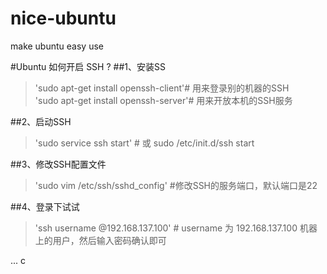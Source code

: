 # nice-ubuntu
make ubuntu easy use

#Ubuntu 如何开启 SSH ?
##1、安装SS
>'sudo apt-get install openssh-client'# 用来登录别的机器的SSH<br>
'sudo apt-get install openssh-server'# 用来开放本机的SSH服务

##2、启动SSH
>'sudo service ssh start'  # 或 sudo /etc/init.d/ssh start

##3、修改SSH配置文件
>'sudo vim /etc/ssh/sshd_config'   #修改SSH的服务端口，默认端口是22

##4、登录下试试
>'ssh username @192.168.137.100'  # username 为 192.168.137.100 机器上的用户，然后输入密码确认即可

... c




